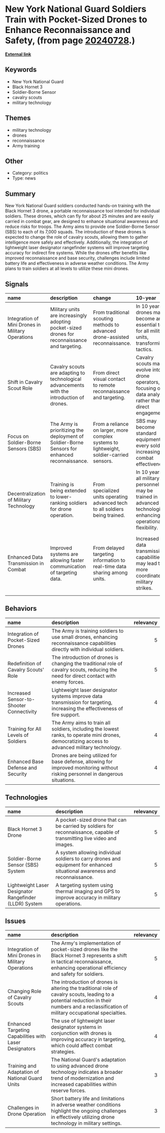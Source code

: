 # __New York National Guard Soldiers Train with Pocket-Sized Drones to Enhance Reconnaissance and Safety__, (from page [20240728](https://kghosh.substack.com/p/20240728).)

__[External link](https://taskandpurpose.com/news/national-guard-pocket-sized-drones/)__



## Keywords

* New York National Guard
* Black Hornet 3
* Soldier-Borne Sensor
* cavalry scouts
* military technology

## Themes

* military technology
* drones
* reconnaissance
* Army training

## Other

* Category: politics
* Type: news

## Summary

New York National Guard soldiers conducted hands-on training with the Black Hornet 3 drone, a portable reconnaissance tool intended for individual soldiers. These drones, which can fly for about 25 minutes and are easily carried in combat gear, are designed to enhance situational awareness and reduce risks for troops. The Army aims to provide one Soldier-Borne Sensor (SBS) to each of its 7,000 squads. The introduction of these drones is expected to change the role of cavalry scouts, allowing them to gather intelligence more safely and effectively. Additionally, the integration of lightweight laser designator rangefinder systems will improve targeting accuracy for indirect fire systems. While the drones offer benefits like improved reconnaissance and base security, challenges include limited battery life and effectiveness in adverse weather conditions. The Army plans to train soldiers at all levels to utilize these mini drones.

## Signals

| name                                              | description                                                                                    | change                                                                                   | 10-year                                                                                                         | driving-force                                                                                              |   relevancy |
|:--------------------------------------------------|:-----------------------------------------------------------------------------------------------|:-----------------------------------------------------------------------------------------|:----------------------------------------------------------------------------------------------------------------|:-----------------------------------------------------------------------------------------------------------|------------:|
| Integration of Mini Drones in Military Operations | Military units are increasingly adopting pocket-sized drones for reconnaissance and targeting. | From traditional scouting methods to advanced drone-assisted reconnaissance.             | In 10 years, drones may become an essential tool for all military units, transforming tactics.                  | The need for enhanced situational awareness and reduced risk to personnel drives drone integration.        |           4 |
| Shift in Cavalry Scout Role                       | Cavalry scouts are adapting to technological advancements with the introduction of drones.     | From direct visual contact to remote reconnaissance and targeting.                       | Cavalry scouts may evolve into drone operators, focusing on data analysis rather than direct engagement.        | Technological advancements in military equipment necessitate a shift in traditional roles.                 |           5 |
| Focus on Soldier-Borne Sensors (SBS)              | The Army is prioritizing the deployment of Soldier-Borne Sensors for enhanced reconnaissance.  | From a reliance on larger, more complex systems to lightweight, soldier-carried sensors. | SBS may become standard equipment for every soldier, increasing combat effectiveness.                           | The demand for quick, on-the-ground intelligence drives the development of SBS technology.                 |           5 |
| Decentralization of Military Technology           | Training is being extended to lower-ranking soldiers for drone operation.                      | From specialized units operating advanced tech to all soldiers being trained.            | In 10 years, all military personnel may be trained in advanced technologies, enhancing operational flexibility. | The need for adaptability in military operations encourages widespread tech training.                      |           4 |
| Enhanced Data Transmission in Combat              | Improved systems are allowing faster communication of targeting data.                          | From delayed targeting information to real-time data sharing among units.                | Increased data transmission capabilities may lead to more coordinated military strikes.                         | The emphasis on speed and accuracy in combat operations drives advancements in communication technologies. |           4 |

## Behaviors

| name                                     | description                                                                                                                                    |   relevancy |
|:-----------------------------------------|:-----------------------------------------------------------------------------------------------------------------------------------------------|------------:|
| Integration of Pocket-Sized Drones       | The Army is training soldiers to use small drones, enhancing reconnaissance capabilities directly with individual soldiers.                    |           5 |
| Redefinition of Cavalry Scouts' Role     | The introduction of drones is changing the traditional role of cavalry scouts, reducing the need for direct contact with enemy forces.         |           5 |
| Increased Sensor-to-Shooter Connectivity | Lightweight laser designator systems improve data transmission for targeting, increasing the effectiveness of fire support.                    |           4 |
| Training for All Levels of Soldiers      | The Army aims to train all soldiers, including the lowest ranks, to operate mini drones, democratizing access to advanced military technology. |           4 |
| Enhanced Base Defense and Security       | Drones are being utilized for base defense, allowing for improved monitoring without risking personnel in dangerous situations.                |           4 |

## Technologies

| name                                                   | description                                                                                                                |   relevancy |
|:-------------------------------------------------------|:---------------------------------------------------------------------------------------------------------------------------|------------:|
| Black Hornet 3 Drone                                   | A pocket-sized drone that can be carried by soldiers for reconnaissance, capable of transmitting live video and images.    |           5 |
| Soldier-Borne Sensor (SBS) System                      | A system allowing individual soldiers to carry drones and equipment for enhanced situational awareness and reconnaissance. |           5 |
| Lightweight Laser Designator Rangefinder (LLDR) System | A targeting system using thermal imaging and GPS to improve accuracy in military operations.                               |           5 |

## Issues

| name                                                   | description                                                                                                                                                                                   |   relevancy |
|:-------------------------------------------------------|:----------------------------------------------------------------------------------------------------------------------------------------------------------------------------------------------|------------:|
| Integration of Mini Drones in Military Operations      | The Army's implementation of pocket-sized drones like the Black Hornet 3 represents a shift in tactical reconnaissance, enhancing operational efficiency and safety for soldiers.             |           5 |
| Changing Role of Cavalry Scouts                        | The introduction of drones is altering the traditional role of cavalry scouts, leading to a potential reduction in their numbers and a reclassification of military occupational specialties. |           4 |
| Enhanced Targeting Capabilities with Laser Designators | The use of lightweight laser designator systems in conjunction with drones is improving accuracy in targeting, which could affect combat strategies.                                          |           4 |
| Training and Adaptation of National Guard Units        | The National Guard's adaptation to using advanced drone technology indicates a broader trend of modernization and increased capabilities within reserve forces.                               |           3 |
| Challenges in Drone Operation                          | Short battery life and limitations in adverse weather conditions highlight the ongoing challenges in effectively utilizing drone technology in military settings.                             |           3 |